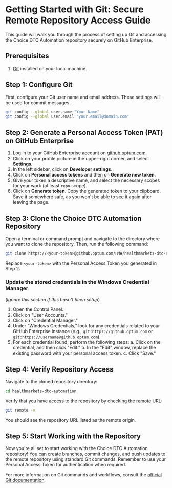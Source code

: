 # Getting Started with Git: Secure Remote Repository Access Guide

This guide will walk you through the process of setting up Git and accessing the Choice DTC Automation repository securely on GitHub Enterprise.

## Prerequisites

1. [Git](https://optum.service-now.com/euts_intake?id=euts_appstore_app_details&appKeyId=38229) installed on your local machine.

## Step 1: Configure Git

First, configure your Git user name and email address. These settings will be used for commit messages.

```bash
git config --global user.name "Your Name"
git config --global user.email "your.email@domain.com"
```

## Step 2: Generate a Personal Access Token (PAT) on GitHub Enterprise

1. Log in to your GitHub Enterprise account on [github.optum.com](https://github.optum.com).
2. Click on your profile picture in the upper-right corner, and select **Settings**.
3. In the left sidebar, click on **Developer settings**.
4. Click on **Personal access tokens** and then on **Generate new token**.
5. Give your token a descriptive name, and select the necessary scopes for your work (at least `repo` scope).
6. Click on **Generate token**. Copy the generated token to your clipboard. Save it somewhere safe, as you won't be able to see it again after leaving the page.

## Step 3: Clone the Choice DTC Automation Repository

Open a terminal or command prompt and navigate to the directory where you want to clone the repository. Then, run the following command:

```bash
git clone https://<your-token>@github.optum.com/HMA/healthmarkets-dtc-automation.git
```

Replace `<your-token>` with the Personal Access Token you generated in Step 2.

### Update the stored credentials in the Windows Credential Manager 
(*Ignore this section if this hasn't been setup*)

1. Open the Control Panel.
2. Click on "User Accounts."
3. Click on "Credential Manager."
4. Under "Windows Credentials," look for any credentials related to your GitHub Enterprise instance (e.g., `git:https://github.optum.com` or `git:https://username@github.optum.com`).
5. For each credential found, perform the following steps:
    a. Click on the credential, and then click "Edit."
    b. In the "Edit" window, replace the existing password with your personal access token.
    c. Click "Save."

## Step 4: Verify Repository Access

Navigate to the cloned repository directory:

```bash
cd healthmarkets-dtc-automation
```

Verify that you have access to the repository by checking the remote URL:

```bash
git remote -v
```

You should see the repository URL listed as the remote origin.

## Step 5: Start Working with the Repository

Now you're all set to start working with the Choice DTC Automation repository! You can create branches, commit changes, and push updates to the remote repository using standard Git commands. Remember to use your Personal Access Token for authentication when required.

For more information on Git commands and workflows, consult the [official Git documentation](https://git-scm.com/doc).
